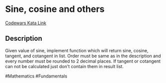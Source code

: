 # Sine, cosine and others

[Codewars Kata Link](https://www.codewars.com/kata/57d52a7f76da830e43000188/python)

## Description
Given value of sine, implement function which will return sine, cosine, tangent, and cotangent in list. Order must be same as in the description and every number must be rounded to 2 decimal places. If tangent or cotangent can not be calculated just don't contain them in result list.

#Mathematics #Fundamentals

